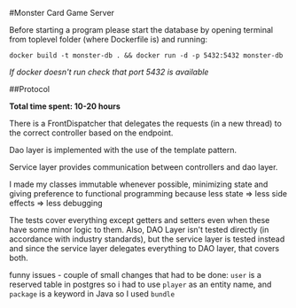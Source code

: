 #Monster Card Game Server

Before starting a program please start the database by
opening terminal from toplevel folder (where Dockerfile is) and running:

`docker build -t monster-db . && docker run -d -p 5432:5432 monster-db`

_If docker doesn't run check that port 5432 is available_

##Protocol

**Total time spent: 10-20 hours**

There is a FrontDispatcher that delegates the requests (in a new thread) to the correct controller 
based on the endpoint.

Dao layer is implemented with the use of the template pattern.

Service layer provides communication between controllers and dao layer.

I made my classes immutable whenever possible, minimizing state and giving preference to functional programming 
because less state => less side effects => less debugging

The tests cover everything except getters and setters even when these have some minor logic to them.
Also, DAO Layer isn't tested directly (in accordance with industry standards), but the service layer is tested instead 
and since the service layer delegates everything to DAO layer, that covers both.

funny issues - couple of small changes that had to be done: `user` is a reserved table in postgres so i had to use `player` 
as an entity name, and `package` is a keyword in Java so I used `bundle`